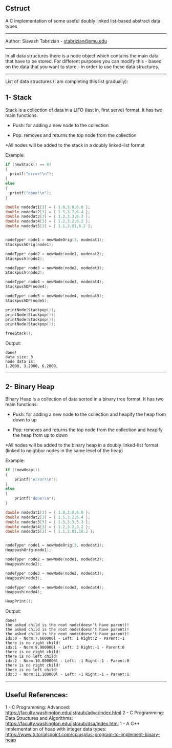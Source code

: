 ## Cstruct
A C implementation of some useful doubly linked list-based abstract data types

-----------

Author: Siavash Tabrizian - stabrizian@smu.edu

-----------

In all data structures there is a node object 
which contains the main data that have to be stored.
For different purposes you can modify this  - based on the data that you want to store - 
in order to use these data structures.

-----------

List of data structures (I am completing this list gradually):

## 1- Stack

Stack is a collection of data in a LIFO (last in, first serve) format. 
It has two main functions:

- Push: for adding a new node to the collection

- Pop: removes and returns the top node from the collection

*All nodes will be added to the stack in a doubly linked-list format

Example:

```c
if (newStack() == 0)
{
  printf("error!\n");
}
else
{
  printf("done!\n");
}

double nodedat1[3] = { 1.0,3.0,6.0 };
double nodedat2[3] = { 1.5,3.2,6.4 };
double nodedat3[3] = { 1.3,3.3,6.3 };
double nodedat4[3] = { 1.2,3.2,6.2 };
double nodedat5[3] = { 1.1,3.01,6.2 };


nodeType* node1 = newNodeOrig(3, nodedat1);
StackpushOrig(node1);

nodeType* node2 = newNode(node1, nodedat2);
Stackpush(node2);

nodeType* node3 = newNode(node2, nodedat3);
Stackpush(node3);

nodeType* node4 = newNode(node3, nodedat4);
StackpushDP(node4);

nodeType* node5 = newNode(node4, nodedat5);
StackpushDP(node5);

printNode(Stackpop());
printNode(Stackpop());
printNode(Stackpop());
printNode(Stackpop());

freeStack();

```
Output:

```
done!
data size: 3
node data is:
1.2000, 3.2000, 6.2000,
```

-------

## 2- Binary Heap

Binary Heap is a collection of data sorted in a binary tree format. 
It has two main functions:

- Push: for adding a new node to the collection and heapify the heap from down to up

- Pop: removes and returns the top node from the collection and heapify the heap from up to down

*All nodes will be added to the binary heap in a doubly linked-list format (linked to neighbor nodes in the same level of the heap)

Example:

```c
if (!newHeap())
{
	printf("error!\n");
}
else
{
	printf("done!\n");
}

double nodedat1[3] = { 1.0,3.0,6.0 };
double nodedat2[3] = { 1.5,3.2,6.4 };
double nodedat3[3] = { 1.3,3.3,5.3 };
double nodedat4[3] = { 1.2,3.2,3.2 };
double nodedat5[3] = { 1.1,3.01,10.2 };


nodeType* node1 = newNodeOrig(3, nodedat1);
HeappushOrig(node1);

nodeType* node2 = newNode(node1, nodedat2);
Heappush(node2);

nodeType* node3 = newNode(node2, nodedat3);
Heappush(node3);

nodeType* node4 = newNode(node3, nodedat4);
Heappush(node4);

HeapPrint();

```
Output:

```
done!
the asked child is the root node(doesn't have parent)!
the asked child is the root node(doesn't have parent)!
the asked child is the root node(doesn't have parent)!
idx:0 - Norm:7.600000l - Left: 1 Right:2 - Parent:-1
there is no right child!
idx:1 - Norm:9.900000l - Left: 3 Right:-1 - Parent:0
there is no right child!
there is no left child!
idx:2 - Norm:10.000000l - Left: -1 Right:-1 - Parent:0
there is no right child!
there is no left child!
idx:3 - Norm:11.100000l - Left: -1 Right:-1 - Parent:1
```

-------
## Useful References:
1 - C Programming: Advanced: https://faculty.washington.edu/jstraub/advc/index.html
2 - C Programming: Data Structures and Algorithms: https://faculty.washington.edu/jstraub/dsa/index.html
1 - A C++ implementation of heap with integer data types: https://www.tutorialspoint.com/cplusplus-program-to-implement-binary-heap
